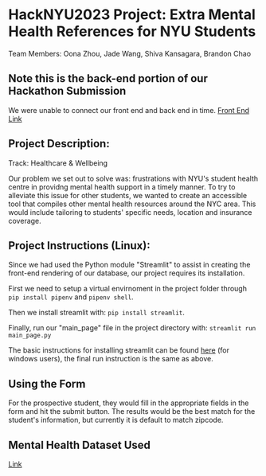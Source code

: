 # HackNYU2023 Project: Extra Mental Health References for NYU Students

Team Members: Oona Zhou, Jade Wang, Shiva Kansagara, Brandon Chao

## Note this is the back-end portion of our Hackathon Submission

We were unable to connect our front end and back end in time. [Front End Link](http://137.184.101.56/hackathon-2023/)

## Project Description:

Track: Healthcare & Wellbeing

Our problem we set out to solve was: frustrations with NYU's student health centre in providng mental health support in a timely manner. To try to alleviate this issue for other students, we wanted to create an accessible tool that compiles other mental health resources around the NYC area. This would include tailoring to students' specific needs, location and insurance coverage. 

## Project Instructions (Linux):

Since we had used the Python module "Streamlit" to assist in creating the front-end rendering of our database, our project requires its installation.

First we need to setup a virtual envirnoment in the project folder through ```pip install pipenv``` and ```pipenv shell```.

Then we install streamlit with: ```pip install streamlit```.

Finally, run our "main_page" file in the project directory with: ```streamlit run main_page.py```

The basic instructions for installing streamlit can be found [here](https://docs.streamlit.io/library/get-started/installation) (for windows users), the final run instruction is the same as above. 

## Using the Form

For the prospective student, they would fill in the appropriate fields in the form and hit the submit button. The results would be the best match for the student's information, but currently it is default to match zipcode. 

## Mental Health Dataset Used

[Link](https://data.cityofnewyork.us/Health/Mental-Health-Service-Finder-Data/8nqg-ia7v)
